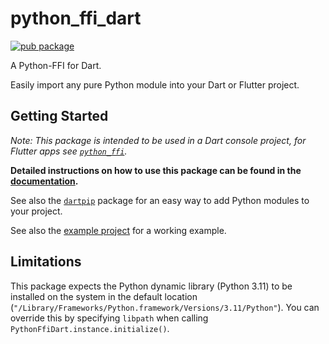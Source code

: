 # python_ffi_dart

[![pub package](https://img.shields.io/pub/v/python_ffi_dart.svg)](https://pub.dev/packages/python_ffi_dart)

A Python-FFI for Dart.

Easily import any pure Python module into your Dart or Flutter project.

## Getting Started

*Note: This package is intended to be used in a Dart console project, for Flutter apps
see [`python_ffi`](https://pub.dev/packages/python_ffi).*

**Detailed instructions on how to use this package can be
found in the [documentation](https://github.com/IVLIVS-III/dart_python_ffi/#readme).**

See also the [`dartpip`](https://pub.dev/packages/dartpip) package for an easy way to add Python
modules to your project.

See also the [example project](./example) for a working example.

## Limitations

This package expects the Python dynamic library (Python 3.11) to be installed on the system in the
default location (`"/Library/Frameworks/Python.framework/Versions/3.11/Python"`). You can override
this by specifying `libpath` when calling `PythonFfiDart.instance.initialize()`. 
